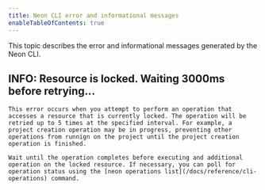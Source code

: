 ```yaml
---
title: Neon CLI error and informational messages
enableTableOfContents: true
---
```


This topic describes the error and informational messages generated by the Neon CLI.

## INFO: Resource is locked. Waiting 3000ms before retrying...

    This error occurs when you attempt to perform an operation that accesses a resource that is currently locked. The operation will be retried up to 5 times at the specified interval. For example, a project creation operation may be in progress, preventing other operations from runnign on the project until the project creation operation is finished.

    Wait until the operation completes before executing and additional operation on the locked resource. If necessary, you can poll for operation status using the [neon operations list](/docs/reference/cli-operations) command.
